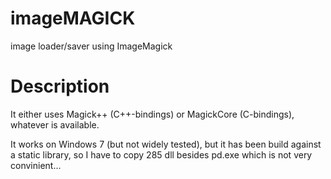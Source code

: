 imageMAGICK
===

image loader/saver using ImageMagick

# Description


It either uses Magick++ (C++-bindings) or MagickCore (C-bindings), whatever is
available.

It works on Windows 7 (but not widely tested), but it has been build against a static library, so I have to copy 285 dll besides pd.exe which is not very convinient...
